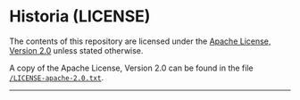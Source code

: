 <!-- Author (Created): Roger "Equah" Hürzeler -->
<!-- Date (Created): 12019.12.24 HE -->
<!-- License: apache-2.0 -->

**Historia (LICENSE)**
================================================================================

The contents of this repository are licensed under the [Apache License, Version 2.0](http://www.apache.org/licenses/LICENSE-2.0) unless stated otherwise.

A copy of the Apache License, Version 2.0 can be found in the file [`/LICENSE-apache-2.0.txt`](https://github.com/TheEquah/Historia/blob/master/LICENSE-apache-2.0.txt).

--------------------------------------------------------------------------------
